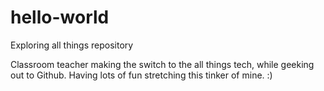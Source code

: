# hello-world
Exploring all things repository

Classroom teacher making the switch to the all things tech, while geeking out to Github.
Having lots of fun stretching this tinker of mine. :)
